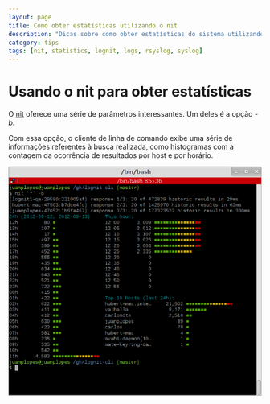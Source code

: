 ```yaml
---
layout: page
title: Como obter estatísticas utilizando o nit
description: "Dicas sobre como obter estatísticas do sistema utilizando o cliente de linha de comando (nit)"
category: tips
tags: [nit, statistics, lognit, logs, rsyslog, syslog]
---
```


# Usando o nit para obter estatísticas

O [nit](http://github.com/intelie/lognit-cli) oferece uma série de parâmetros interessantes. Um deles é a opção *-b*.

Com essa opção, o cliente de linha de comando exibe uma série de informações referentes à busca realizada, como histogramas com a contagem da ocorrência de resultados por host e por horário.


![Estatísticas com o nit](/public/assets/stats_nit.png "Estatísticas com o nit")